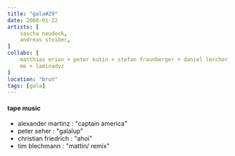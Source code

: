 ```yaml
---
title: "gala#29"
date: 2008-01-22
artists: [
    sascha neudeck,
    andreas stoiber,
]
collabs: [
    matthias erian + peter kutin + stefan fraunberger + daniel lercher + florian kindlinger,
    me + laminadyz
]
location: "brut"
tags: [gala]
---
```

#### tape music
- alexander martinz : "captain america"
- peter seher : "galalup"
- christian friedrich : "ahoi"
- tim blechmann : "mattin/ remix"
